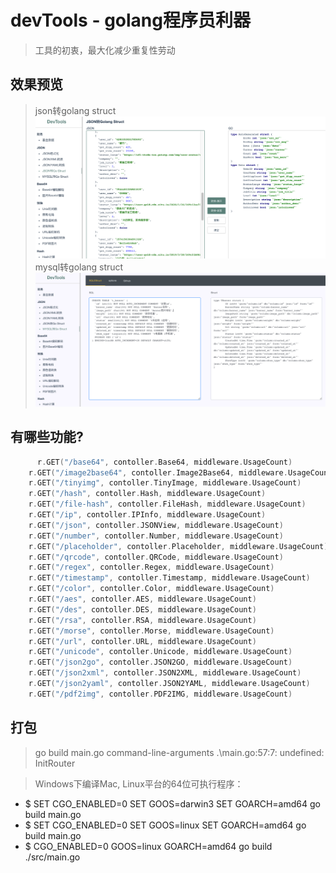 # devTools - golang程序员利器
> 工具的初衷，最大化减少重复性劳动

## 效果预览
> json转golang struct
![img](./asset/json.png)
> mysql转golang struct
![img](./asset/mysql.png)


## 有哪些功能?
``` go 
      r.GET("/base64", contoller.Base64, middleware.UsageCount)
	r.GET("/image2base64", contoller.Image2Base64, middleware.UsageCount)
	r.GET("/tinyimg", contoller.TinyImage, middleware.UsageCount)
	r.GET("/hash", contoller.Hash, middleware.UsageCount)
	r.GET("/file-hash", contoller.FileHash, middleware.UsageCount)
	r.GET("/ip", contoller.IPInfo, middleware.UsageCount)
	r.GET("/json", contoller.JSONView, middleware.UsageCount)
	r.GET("/number", contoller.Number, middleware.UsageCount)
	r.GET("/placeholder", contoller.Placeholder, middleware.UsageCount)
	r.GET("/qrcode", contoller.QRCode, middleware.UsageCount)
	r.GET("/regex", contoller.Regex, middleware.UsageCount)
	r.GET("/timestamp", contoller.Timestamp, middleware.UsageCount)
	r.GET("/color", contoller.Color, middleware.UsageCount)
	r.GET("/aes", contoller.AES, middleware.UsageCount)
	r.GET("/des", contoller.DES, middleware.UsageCount)
	r.GET("/rsa", contoller.RSA, middleware.UsageCount)
	r.GET("/morse", contoller.Morse, middleware.UsageCount)
	r.GET("/url", contoller.URL, middleware.UsageCount)
	r.GET("/unicode", contoller.Unicode, middleware.UsageCount)
	r.GET("/json2go", contoller.JSON2GO, middleware.UsageCount)
	r.GET("/json2xml", contoller.JSON2XML, middleware.UsageCount)
	r.GET("/json2yaml", contoller.JSON2YAML, middleware.UsageCount)
	r.GET("/pdf2img", contoller.PDF2IMG, middleware.UsageCount)
```

## 打包
> go build main.go
> command-line-arguments
> .\main.go:57:7: undefined: InitRouter


> Windows下编译Mac, Linux平台的64位可执行程序：
* $ SET CGO_ENABLED=0 SET GOOS=darwin3 SET GOARCH=amd64 go build main.go
* $ SET CGO_ENABLED=0 SET GOOS=linux SET GOARCH=amd64 go build main.go
* $ CGO_ENABLED=0  GOOS=linux  GOARCH=amd64 go build ./src/main.go
